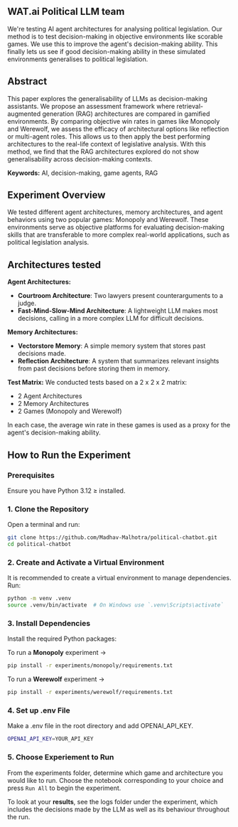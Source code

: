 ## WAT.ai Political LLM team

We're testing AI agent architectures for analysing political legislation. Our method is to test decision-making in objective environments like scorable games. We use this to improve the agent's decision-making ability. This finally lets us see if good decision-making ability in these simulated environments generalises to political legislation.

## Abstract
This paper explores the generalisability of LLMs as decision-making assistants. We propose an assessment framework where retrieval-augmented generation (RAG) architectures are compared in gamified environments. By comparing objective win rates in games like Monopoly and Werewolf, we assess the efficacy of architectural options like reflection or multi-agent roles. This allows us to then apply the best performing architectures to the real-life context of legislative analysis. With this method, we find that the RAG architectures explored do not show generalisability across decision-making contexts.

**Keywords:** AI, decision-making, game agents, RAG

## Experiment Overview
We tested different agent architectures, memory architectures, and agent behaviors using two popular games: Monopoly and Werewolf. These environments serve as objective platforms for evaluating decision-making skills that are transferable to more complex real-world applications, such as political legislation analysis.

## Architectures tested
**Agent Architectures:**
- **Courtroom Architecture**: Two lawyers present counterarguments to a judge.
- **Fast-Mind-Slow-Mind Architecture**: A lightweight LLM makes most decisions, calling in a more complex LLM for difficult decisions.

**Memory Architectures:**
- **Vectorstore Memory**: A simple memory system that stores past decisions made.
- **Reflection Architecture**: A system that summarizes relevant insights from past decisions before storing them in memory.

**Test Matrix:**
We conducted tests based on a 2 x 2 x 2 matrix:
- 2 Agent Architectures
- 2 Memory Architectures
- 2 Games (Monopoly and Werewolf)

In each case, the average win rate in these games is used as a proxy for the agent's decision-making ability.

## How to Run the Experiment

### Prerequisites  
Ensure you have Python 3.12 ≥ installed.

### **1. Clone the Repository**  
Open a terminal and run:  
```bash
git clone https://github.com/Madhav-Malhotra/political-chatbot.git
cd political-chatbot 
```

### **2. Create and Activate a Virtual Environment**  
It is recommended to create a virtual environment to manage dependencies. Run:  
```bash
python -m venv .venv
source .venv/bin/activate  # On Windows use `.venv\Scripts\activate`
```

### **3. Install Dependencies**  
Install the required Python packages:

To run a **Monopoly** experiment -> 
```bash
pip install -r experiments/monopoly/requirements.txt
```
To run a **Werewolf** experiment -> 
```bash
pip install -r experiments/werewolf/requirements.txt
```

### **4. Set up .env File**
Make a .env file in the root directory and add OPENAI_API_KEY.
```bash
OPENAI_API_KEY=YOUR_API_KEY
```
### **5. Choose Experiement to Run**
From the experiments folder, determine which game and architecture you would like to run. Choose the notebook corresponding to your choice and press `Run All` to begin the experiment. 

To look at your **results**, see the logs folder under the experiment, which includes the decisions made by the LLM as well as its behaviour throughout the run. 